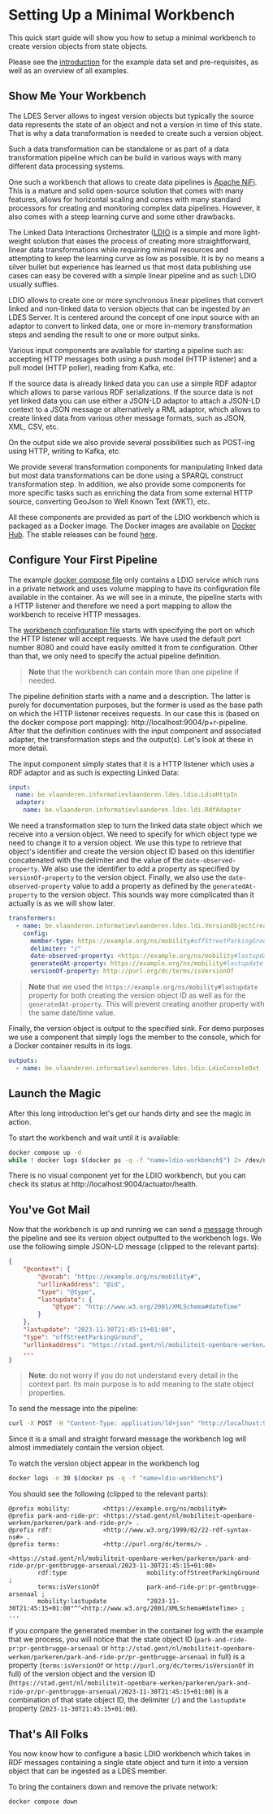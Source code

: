 # Setting Up a Minimal Workbench
This quick start guide will show you how to setup a minimal workbench to create version objects from state objects.

Please see the [introduction](../README.md) for the example data set and pre-requisites, as well as an overview of all examples.

## Show Me Your Workbench
The LDES Server allows to ingest version objects but typically the source data represents the state of an object and not a version in time of this state. That is why a data transformation is needed to create such a version object.

Such a data transformation can be standalone or as part of a data transformation pipeline which can be build in various ways with many different data processing systems.

One such a workbench that allows to create data pipelines is [Apache NiFi](https://nifi.apache.org/). This is a mature and solid open-source solution that comes with many features, allows for horizontal scaling and comes with many standard processors for creating and monitoring complex data pipelines. However, it also comes with a steep learning curve and some other drawbacks. 

The Linked Data Interactions Orchestrator ([LDIO](https://informatievlaanderen.github.io/VSDS-Linked-Data-Interactions/) is a simple and more light-weight solution that eases the process of creating more straightforward, linear data transformations while requiring minimal resources and attempting to keep the learning curve as low as possible. It is by no means a silver bullet but experience has learned us that most data publishing use cases can easy be covered with a simple linear pipeline and as such LDIO usually suffies.

LDIO allows to create one or more synchronous linear pipelines that convert linked and non-linked data to version objects that can be ingested by an LDES Server. It is centered around the concept of one input source with an adaptor to convert to linked data, one or more in-memory transformation steps and sending the result to one or more output sinks.

Various input components are available for starting a pipeline such as: accepting HTTP messages both using a push model (HTTP listener) and a pull model (HTTP poller), reading from Kafka, etc.

If the source data is already linked data you can use a simple RDF adaptor which allows to parse various RDF serializations. If the source data is not yet linked data you can use either a JSON-LD adaptor to attach a JSON-LD context to a JSON message or alternatively a RML adaptor, which allows to create linked data from various other message formats, such as JSON, XML, CSV, etc.

On the output side we also provide several possibilities such as POST-ing using HTTP, writing to Kafka, etc.

We provide several transformation components for manipulating linked data but most data transformations can be done using a SPARQL construct transformation step. In addition, we also provide some components for more specific tasks such as enriching the data from some external HTTP source, converting GeoJson to Well Known Text (WKT), etc.

All these components are provided as part of the LDIO workbench which is packaged as a Docker image. The Docker images are available on [Docker Hub](https://hub.docker.com/r/ldes/ldi-orchestrator). The stable releases can be found [here](https://hub.docker.com/r/ldes/ldi-orchestrator/tags).

## Configure Your First Pipeline
The example [docker compose file](./docker-compose.yml) only contains a LDIO service which runs in a private network and uses volume mapping to have its configuration file available in the container. As we will see in a minute, the pipeline starts with a HTTP listener and therefore we need a port mapping to allow the workbench to receive HTTP messages.

The [workbench configuration file](./config/application.yml) starts with specifying the port on which the HTTP listener will accept requests. We have used the default port number 8080 and could have easily omitted it from te configuration. Other than that, we only need to specify the actual pipeline definition.

> **Note** that the workbench can contain more than one pipeline if needed.

The pipeline definition starts with a name and a description. The latter is purely for documentation purposes, but the former is used as the base path on which the HTTP listener receives requests. In our case this is (based on the docker compose port mapping): http://localhost:9004/p+r-pipeline. After that the definition continues with the input component and associated adapter, the transformation steps and the output(s). Let's look at these in more detail.

The input component simply states that it is a HTTP listener which uses a RDF adaptor and as such is expecting Linked Data:
```yaml
input:
  name: be.vlaanderen.informatievlaanderen.ldes.ldio.LdioHttpIn
  adapter:
    name: be.vlaanderen.informatievlaanderen.ldes.ldi.RdfAdapter
```

We need a transformation step to turn the linked data state object which we receive into a version object. We need to specify for which object type we need to change it to a version object. We use this type to retrieve that object's identifier and create the version object ID based on this identifier concatenated with the delimiter and the value of the `date-observed-property`. We also use the identifier to add a property as specified by `versionOf-property` to the version object. Finally, we also use the `date-observed-property` value to add a property as defined by the `generatedAt-property` to the version object. This sounds way more complicated than it actually is as we will show later. 
```yaml
transformers:
  - name: be.vlaanderen.informatievlaanderen.ldes.ldi.VersionObjectCreator
    config:
      member-type: https://example.org/ns/mobility#offStreetParkingGround
      delimiter: "/"
      date-observed-property: <https://example.org/ns/mobility#lastupdate>
      generatedAt-property: https://example.org/ns/mobility#lastupdate
      versionOf-property: http://purl.org/dc/terms/isVersionOf
```

> **Note** that we used the `https://example.org/ns/mobility#lastupdate` property for both creating the version object ID as well as for the `generatedAt-property`. This will prevent creating another property with the same date/time value.  

Finally, the version object is output to the specified sink. For demo purposes we use a component that simply logs the member to the console, which for a Docker container results in its logs.
```yaml
outputs:
  - name: be.vlaanderen.informatievlaanderen.ldes.ldio.LdioConsoleOut 
```

## Launch the Magic
After this long introduction let's get our hands dirty and see the magic in action.

To start the workbench and wait until it is available:
```bash
docker compose up -d
while ! docker logs $(docker ps -q -f "name=ldio-workbench$") 2> /dev/null | grep 'Started Application in' ; do sleep 1; done
```

There is no visual component yet for the LDIO workbench, but you can check its status at http://localhost:9004/actuator/health.

## You've Got Mail
Now that the workbench is up and running we can send a [message](./data/message.jsonld) through the pipeline and see its version object outputted to the workbench logs. We use the following simple JSON-LD message (clipped to the relevant parts):
```json
{
    "@context": {
        "@vocab": "https://example.org/ns/mobility#",
        "urllinkaddress": "@id",
        "type": "@type",
        "lastupdate": {
            "@type": "http://www.w3.org/2001/XMLSchema#dateTime"
        }
    },
    "lastupdate": "2023-11-30T21:45:15+01:00",
    "type": "offStreetParkingGround",
    "urllinkaddress": "https://stad.gent/nl/mobiliteit-openbare-werken/parkeren/park-and-ride-pr/pr-gentbrugge-arsenaal",
    ...
}
``` 

> **Note**: do not worry if you do not understand every detail in the context part. Its main purpose is to add meaning to the state object properties.

To send the message into the pipeline:
```bash
curl -X POST -H "Content-Type: application/ld+json" "http://localhost:9004/p+r-pipeline" -d "@./data/message.jsonld"
```

Since it is a small and straight forward message the workbench log will almost immediately contain the version object. 

To watch the version object appear in the workbench log
```bash
docker logs -n 30 $(docker ps -q -f "name=ldio-workbench$")
```

You should see the following (clipped to the relevant parts):
```text
@prefix mobility:         <https://example.org/ns/mobility#> 
@prefix park-and-ride-pr: <https://stad.gent/nl/mobiliteit-openbare-werken/parkeren/park-and-ride-pr/> .
@prefix rdf:              <http://www.w3.org/1999/02/22-rdf-syntax-ns#> .
@prefix terms:            <http://purl.org/dc/terms/> .

<https://stad.gent/nl/mobiliteit-openbare-werken/parkeren/park-and-ride-pr/pr-gentbrugge-arsenaal/2023-11-30T21:45:15+01:00>
        rdf:type                      mobility:offStreetParkingGround ;
        terms:isVersionOf             park-and-ride-pr:pr-gentbrugge-arsenaal ;
        mobility:lastupdate           "2023-11-30T21:45:15+01:00"^^<http://www.w3.org/2001/XMLSchema#dateTime> ;
...
```

If you compare the generated member in the container log with the example that we process, you will notice that the state object ID (`park-and-ride-pr:pr-gentbrugge-arsenaal` or `http://stad.gent/nl/mobiliteit-openbare-werken/parkeren/park-and-ride-pr/pr-gentbrugge-arsenaal` in full) is a property (`terms:isVersionOf` or `http://purl.org/dc/terms/isVersionOf` in full) of the version object and the version ID (`https://stad.gent/nl/mobiliteit-openbare-werken/parkeren/park-and-ride-pr/pr-gentbrugge-arsenaal/2023-11-30T21:45:15+01:00`) is a combination of that state object ID, the delimiter (`/`) and the `lastupdate` property (`2023-11-30T21:45:15+01:00`).


## That's All Folks
You now know how to configure a basic LDIO workbench which takes in RDF messages containing a single state object and turn it into a version object that can be ingested as a LDES member.

To bring the containers down and remove the private network:
```bash
docker compose down
```
